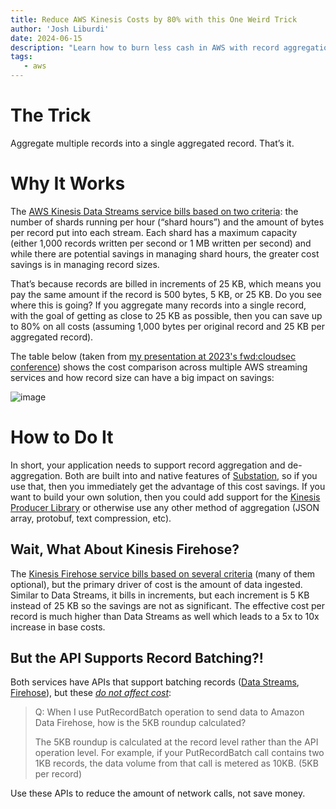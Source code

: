 ```yaml
---
title: Reduce AWS Kinesis Costs by 80% with this One Weird Trick
author: 'Josh Liburdi'
date: 2024-06-15
description: "Learn how to burn less cash in AWS with record aggregation in Kinesis Data Streams."
tags:
   - aws
---
```


# The Trick
Aggregate multiple records into a single aggregated record. That’s it.

# Why It Works
The [AWS Kinesis Data Streams service bills based on two criteria](https://aws.amazon.com/kinesis/data-streams/pricing/): the number of shards running per hour (“shard hours”) and the amount of bytes per record put into each stream. Each shard has a maximum capacity (either 1,000 records written per second or 1 MB written per second) and while there are potential savings in managing shard hours, the greater cost savings is in managing record sizes.

That’s because records are billed in increments of 25 KB, which means you pay the same amount if the record is 500 bytes, 5 KB, or 25 KB. Do you see where this is going? If you aggregate many records into a single record, with the goal of getting as close to 25 KB as possible, then you can save up to 80% on all costs (assuming 1,000 bytes per original record and 25 KB per aggregated record).

The table below (taken from [my presentation at 2023's fwd:cloudsec conference](/docs/speaking/2023_fwdcloudsec_billions_served_processing_security_event_logs_with_the_aws_serverless_stack.pdf)) shows the cost comparison across multiple AWS streaming services and how record size can have a big impact on savings:

![image](/images/writing/2024_reduce_aws_kinesis_costs_0.webp)

# How to Do It
In short, your application needs to support record aggregation and de-aggregation. Both are built into and native features of [Substation](https://github.com/brexhq/substation), so if you use that, then you immediately get the advantage of this cost savings. If you want to build your own solution, then you could add support for the [Kinesis Producer Library](https://docs.aws.amazon.com/streams/latest/dev/developing-producers-with-kpl.html) or otherwise use any other method of aggregation (JSON array, protobuf, text compression, etc).

## Wait, What About Kinesis Firehose?

The [Kinesis Firehose service bills based on several criteria](https://aws.amazon.com/firehose/pricing/) (many of them optional), but the primary driver of cost is the amount of data ingested. Similar to Data Streams, it bills in increments, but each increment is 5 KB instead of 25 KB so the savings are not as significant. The effective cost per record is much higher than Data Streams as well which leads to a 5x to 10x increase in base costs.

## But the API Supports Record Batching?!

Both services have APIs that support batching records ([Data Streams](https://docs.aws.amazon.com/kinesis/latest/APIReference/API_PutRecords.html), [Firehose](https://docs.aws.amazon.com/firehose/latest/APIReference/API_PutRecordBatch.html)), but these [_do not affect cost_](https://aws.amazon.com/firehose/faqs/#Pricing_and_billing):
> Q: When I use PutRecordBatch operation to send data to Amazon Data Firehose, how is the 5KB roundup calculated?
> 
> The 5KB roundup is calculated at the record level rather than the API operation level. For example, if your PutRecordBatch call contains two 1KB records, the data volume from that call is metered as 10KB. (5KB per record)

Use these APIs to reduce the amount of network calls, not save money.
